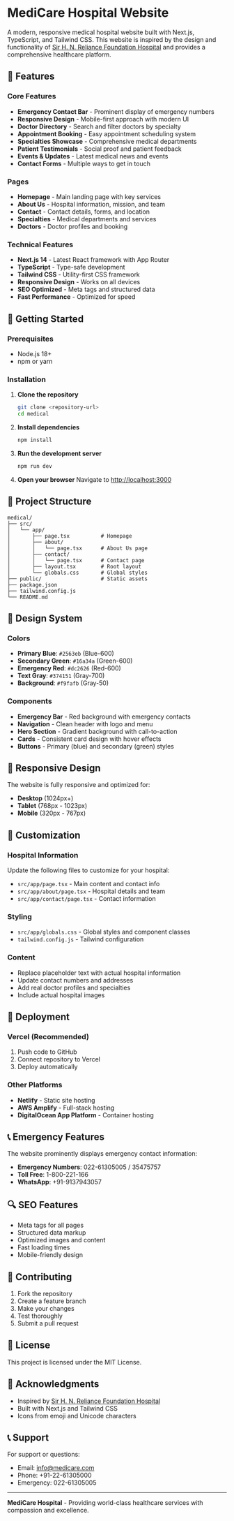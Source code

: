 # MediCare Hospital Website

A modern, responsive medical hospital website built with Next.js, TypeScript, and Tailwind CSS. This website is inspired by the design and functionality of [Sir H. N. Reliance Foundation Hospital](https://www.rfhospital.org/) and provides a comprehensive healthcare platform.

## 🏥 Features

### Core Features
- **Emergency Contact Bar** - Prominent display of emergency numbers
- **Responsive Design** - Mobile-first approach with modern UI
- **Doctor Directory** - Search and filter doctors by specialty
- **Appointment Booking** - Easy appointment scheduling system
- **Specialties Showcase** - Comprehensive medical departments
- **Patient Testimonials** - Social proof and patient feedback
- **Events & Updates** - Latest medical news and events
- **Contact Forms** - Multiple ways to get in touch

### Pages
- **Homepage** - Main landing page with key services
- **About Us** - Hospital information, mission, and team
- **Contact** - Contact details, forms, and location
- **Specialties** - Medical departments and services
- **Doctors** - Doctor profiles and booking

### Technical Features
- **Next.js 14** - Latest React framework with App Router
- **TypeScript** - Type-safe development
- **Tailwind CSS** - Utility-first CSS framework
- **Responsive Design** - Works on all devices
- **SEO Optimized** - Meta tags and structured data
- **Fast Performance** - Optimized for speed

## 🚀 Getting Started

### Prerequisites
- Node.js 18+ 
- npm or yarn

### Installation

1. **Clone the repository**
   ```bash
   git clone <repository-url>
   cd medical
   ```

2. **Install dependencies**
   ```bash
   npm install
   ```

3. **Run the development server**
   ```bash
   npm run dev
   ```

4. **Open your browser**
   Navigate to [http://localhost:3000](http://localhost:3000)

## 📁 Project Structure

```
medical/
├── src/
│   └── app/
│       ├── page.tsx          # Homepage
│       ├── about/
│       │   └── page.tsx      # About Us page
│       ├── contact/
│       │   └── page.tsx      # Contact page
│       ├── layout.tsx        # Root layout
│       └── globals.css       # Global styles
├── public/                   # Static assets
├── package.json
├── tailwind.config.js
└── README.md
```

## 🎨 Design System

### Colors
- **Primary Blue**: `#2563eb` (Blue-600)
- **Secondary Green**: `#16a34a` (Green-600)
- **Emergency Red**: `#dc2626` (Red-600)
- **Text Gray**: `#374151` (Gray-700)
- **Background**: `#f9fafb` (Gray-50)

### Components
- **Emergency Bar** - Red background with emergency contacts
- **Navigation** - Clean header with logo and menu
- **Hero Section** - Gradient background with call-to-action
- **Cards** - Consistent card design with hover effects
- **Buttons** - Primary (blue) and secondary (green) styles

## 📱 Responsive Design

The website is fully responsive and optimized for:
- **Desktop** (1024px+)
- **Tablet** (768px - 1023px)
- **Mobile** (320px - 767px)

## 🔧 Customization

### Hospital Information
Update the following files to customize for your hospital:
- `src/app/page.tsx` - Main content and contact info
- `src/app/about/page.tsx` - Hospital details and team
- `src/app/contact/page.tsx` - Contact information

### Styling
- `src/app/globals.css` - Global styles and component classes
- `tailwind.config.js` - Tailwind configuration

### Content
- Replace placeholder text with actual hospital information
- Update contact numbers and addresses
- Add real doctor profiles and specialties
- Include actual hospital images

## 🚀 Deployment

### Vercel (Recommended)
1. Push code to GitHub
2. Connect repository to Vercel
3. Deploy automatically

### Other Platforms
- **Netlify** - Static site hosting
- **AWS Amplify** - Full-stack hosting
- **DigitalOcean App Platform** - Container hosting

## 📞 Emergency Features

The website prominently displays emergency contact information:
- **Emergency Numbers**: 022-61305005 / 35475757
- **Toll Free**: 1-800-221-166
- **WhatsApp**: +91-9137943057

## 🔍 SEO Features

- Meta tags for all pages
- Structured data markup
- Optimized images and content
- Fast loading times
- Mobile-friendly design

## 🤝 Contributing

1. Fork the repository
2. Create a feature branch
3. Make your changes
4. Test thoroughly
5. Submit a pull request

## 📄 License

This project is licensed under the MIT License.

## 🙏 Acknowledgments

- Inspired by [Sir H. N. Reliance Foundation Hospital](https://www.rfhospital.org/)
- Built with Next.js and Tailwind CSS
- Icons from emoji and Unicode characters

## 📞 Support

For support or questions:
- Email: info@medicare.com
- Phone: +91-22-61305000
- Emergency: 022-61305005

---

**MediCare Hospital** - Providing world-class healthcare services with compassion and excellence.
